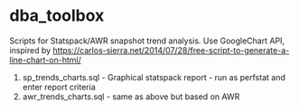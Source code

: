 # dba_toolbox
Scripts for Statspack/AWR snapshot trend analysis.
Use GoogleChart API, inspired by https://carlos-sierra.net/2014/07/28/free-script-to-generate-a-line-chart-on-html/
1) sp_trends_charts.sql - Graphical statspack report - run as perfstat and enter report criteria
2) awr_trends_charts.sql - same as above but based on AWR
